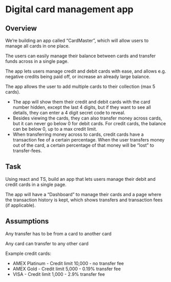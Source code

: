 # Digital card management app

## Overview

We’re building an app called “CardMaster”, which will allow users to manage all cards in one place.

The users can easily manage their balance between cards and transfer funds across in a single page.

The app lets users manage credit and debit cards with ease, and allows e.g. negative credits being paid off, or increase an already large balance.

The app allows the user to add multiple cards to their collection (max 5 cards).

- The app will show them their credit and debit cards with the card number hidden, except the last 4 digits, but if they want to see all details, they can enter a 4 digit secret code to reveal.
- Besides viewing the cards, they can also transfer money across cards, but it can never go below 0 for debit cards. For credit cards, the balance can be below 0, up to a max credit limit.
- When transferring money across to cards, credit cards have a transaction fee of a certain percentage. When the user transfers money out of the card, a certain percentage of that money will be “lost” to transfer-fees.

## Task

Using react and TS, build an app that lets users manage their debit and credit cards in a single page.

The app will have a “Dashboard” to manage their cards and a page where the transaction history is kept, which shows transfers and transaction fees (if applicable).

## Assumptions

Any transfer has to be from a card to another card

Any card can transfer to any other card

Example credit cards:

- AMEX Platinum - Credit limit 10,000 - no transfer fee
- AMEX Gold - Credit limit 5,000 - 0.19% transfer fee
- VISA - Credit limit 1,000 - 2.9% transfer fee